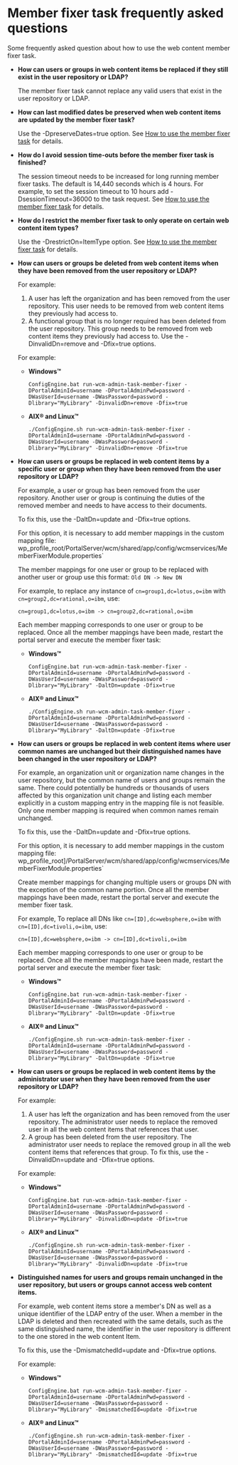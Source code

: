 # Member fixer task frequently asked questions

Some frequently asked question about how to use the web content member fixer task.

-   **How can users or groups in web content items be replaced if they still exist in the user repository or LDAP?**

    The member fixer task cannot replace any valid users that exist in the user repository or LDAP.

-   **How can last modified dates be preserved when web content items are updated by the member fixer task?**

    Use the -DpreserveDates=true option. See [How to use the member fixer task](wcm_admin_member-fixer.md) for details.

-   **How do I avoid session time-outs before the member fixer task is finished?**

    The session timeout needs to be increased for long running member fixer tasks. The default is 14,440 seconds which is 4 hours. For example, to set the session timeout to 10 hours add -DsessionTimeout=36000 to the task request. See [How to use the member fixer task](wcm_admin_member-fixer.md) for details.

-   **How do I restrict the member fixer task to only operate on certain web content item types?**

    Use the -DrestrictOn=ItemType option. See [How to use the member fixer task](wcm_admin_member-fixer.md) for details.

-   **How can users or groups be deleted from web content items when they have been removed from the user repository or LDAP?**

    For example:

    1.  A user has left the organization and has been removed from the user repository. This user needs to be removed from web content items they previously had access to.
    2.  A functional group that is no longer required has been deleted from the user repository. This group needs to be removed from web content items they previously had access to.
    Use the -DinvalidDn=remove and -Dfix=true options.

    For example:

    -   **Windows™**

        `ConfigEngine.bat run-wcm-admin-task-member-fixer -DPortalAdminId=username -DPortalAdminPwd=password -DWasUserId=username -DWasPassword=password -Dlibrary="MyLibrary" -DinvalidDn=remove -Dfix=true`

    -   **AIX® and Linux™**

        `./ConfigEngine.sh run-wcm-admin-task-member-fixer -DPortalAdminId=username -DPortalAdminPwd=password -DWasUserId=username -DWasPassword=password -Dlibrary="MyLibrary" -DinvalidDn=remove -Dfix=true`

-   **How can users or groups be replaced in web content items by a specific user or group when they have been removed from the user repository or LDAP?**

    For example, a user or group has been removed from the user repository. Another user or group is continuing the duties of the removed member and needs to have access to their documents.

    To fix this, use the -DaltDn=update and -Dfix=true options.

    For this option, it is necessary to add member mappings in the custom mapping file: wp_profile_root/PortalServer/wcm/shared/app/config/wcmservices/MemberFixerModule.properties`

    The member mappings for one user or group to be replaced with another user or group use this format: `Old DN -> New DN`

    For example, to replace any instance of `cn=group1,dc=lotus,o=ibm` with `cn=group2,dc=rational,o=ibm`, use:

    ```
    cn=group1,dc=lotus,o=ibm -> cn=group2,dc=rational,o=ibm
    ```

    Each member mapping corresponds to one user or group to be replaced. Once all the member mappings have been made, restart the portal server and execute the member fixer task:

    -   **Windows™**

        `ConfigEngine.bat run-wcm-admin-task-member-fixer -DPortalAdminId=username -DPortalAdminPwd=password -DWasUserId=username -DWasPassword=password -Dlibrary="MyLibrary" -DaltDn=update -Dfix=true`

    -   **AIX® and Linux™**

        `./ConfigEngine.sh run-wcm-admin-task-member-fixer -DPortalAdminId=username -DPortalAdminPwd=password -DWasUserId=username -DWasPassword=password -Dlibrary="MyLibrary" -DaltDn=update -Dfix=true`

-   **How can users or groups be replaced in web content items where user common names are unchanged but their distinguished names have been changed in the user repository or LDAP?**

    For example, an organization unit or organization name changes in the user repository, but the common name of users and groups remain the same. There could potentially be hundreds or thousands of users affected by this organization unit change and listing each member explicitly in a custom mapping entry in the mapping file is not feasible. Only one member mapping is required when common names remain unchanged.

    To fix this, use the -DaltDn=update and -Dfix=true options.

    For this option, it is necessary to add member mappings in the custom mapping file: wp_profile_root]/PortalServer/wcm/shared/app/config/wcmservices/MemberFixerModule.properties`

    Create member mappings for changing multiple users or groups DN with the exception of the common name portion. Once all the member mappings have been made, restart the portal server and execute the member fixer task.

    For example, To replace all DNs like `cn=[ID],dc=websphere,o=ibm` with `cn=[ID],dc=tivoli,o=ibm`, use:

    ```
    cn=[ID],dc=websphere,o=ibm -> cn=[ID],dc=tivoli,o=ibm
    ```

    Each member mapping corresponds to one user or group to be replaced. Once all the member mappings have been made, restart the portal server and execute the member fixer task:

    -   **Windows™**

        `ConfigEngine.bat run-wcm-admin-task-member-fixer -DPortalAdminId=username -DPortalAdminPwd=password -DWasUserId=username -DWasPassword=password -Dlibrary="MyLibrary" -DaltDn=update -Dfix=true`

    -   **AIX® and Linux™**

        `./ConfigEngine.sh run-wcm-admin-task-member-fixer -DPortalAdminId=username -DPortalAdminPwd=password -DWasUserId=username -DWasPassword=password -Dlibrary="MyLibrary" -DaltDn=update -Dfix=true`

-   **How can users or groups be replaced in web content items by the administrator user when they have been removed from the user repository or LDAP?**

    For example:

    1.  A user has left the organization and has been removed from the user repository. The administrator user needs to replace the removed user in all the web content items that references that user.
    2.  A group has been deleted from the user repository. The administrator user needs to replace the removed group in all the web content items that references that group.
    To fix this, use the -DinvalidDn=update and -Dfix=true options.

    For example:

    -   **Windows™**

        `ConfigEngine.bat run-wcm-admin-task-member-fixer -DPortalAdminId=username -DPortalAdminPwd=password -DWasUserId=username -DWasPassword=password -Dlibrary="MyLibrary" -DinvalidDn=update -Dfix=true`

    -   **AIX® and Linux™**

        `./ConfigEngine.sh run-wcm-admin-task-member-fixer -DPortalAdminId=username -DPortalAdminPwd=password -DWasUserId=username -DWasPassword=password -Dlibrary="MyLibrary" -DinvalidDn=update -Dfix=true`

-   **Distinguished names for users and groups remain unchanged in the user repository, but users or groups cannot access web content items.**

    For example, web content items store a member's DN as well as a unique identifier of the LDAP entry of the user. When a member in the LDAP is deleted and then recreated with the same details, such as the same distinguished name, the identifier in the user repository is different to the one stored in the web content Item.

    To fix this, use the -DmismatchedId=update and -Dfix=true options.

    For example:

    -   **Windows™**

        `ConfigEngine.bat run-wcm-admin-task-member-fixer -DPortalAdminId=username -DPortalAdminPwd=password -DWasUserId=username -DWasPassword=password -Dlibrary="MyLibrary" -DmismatchedId=update -Dfix=true`

    -   **AIX® and Linux™**

        `./ConfigEngine.sh run-wcm-admin-task-member-fixer -DPortalAdminId=username -DPortalAdminPwd=password -DWasUserId=username -DWasPassword=password -Dlibrary="MyLibrary" -DmismatchedId=update -Dfix=true`


